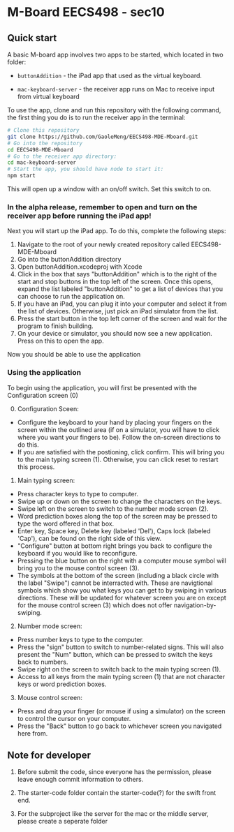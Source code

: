 # M-Board EECS498 - sec10

## Quick start

A basic M-board app involves two apps to be started, which located in two folder:

- `buttonAddition` - the iPad app that used as the virtual keyboard.

- `mac-keyboard-server` - the receiver app runs on Mac to receive input from virtual keyboard

To use the app, clone and run this repository with the following command, the first thing you do is to run the receiver app in the terminal:

```bash
# Clone this repository
git clone https://github.com/GaoleMeng/EECS498-MDE-Mboard.git
# Go into the repository
cd EECS498-MDE-Mboard
# Go to the receiver app directory:
cd mac-keyboard-server
# Start the app, you should have node to start it:
npm start
```
This will open up a window with an on/off switch. Set this switch to on.

### In the alpha release, remember to open and turn on the receiver app before running the iPad app!

Next you will start up the iPad app. To do this, complete the following steps:
1. Navigate to the root of your newly created repository called EECS498-MDE-Mboard
2. Go into the buttonAddition directory
3. Open buttonAddition.xcodeproj with Xcode
4. Click in the box that says "buttonAddition" which is to the right of the start and stop buttons in the top left of the screen. Once this opens, expand the list labeled "buttonAddition" to get a list of devices that you can choose to run the application on.
5. If you have an iPad, you can plug it into your computer and select it from the list of devices. Otherwise, just pick an iPad simulator from the list.
6. Press the start button in the top left corner of the screen and wait for the program to finish building.
7. On your device or simulator, you should now see a new application. Press on this to open the app.

Now you should be able to use the application

### Using the application
To begin using the application, you will first be presented with the Configuration screen (0)

0. Configuration Sceen:
- Configure the keyboard to your hand by placing your fingers on the screen within the outlined area (if on a simulator, you will have to click where you want your fingers to be). Follow the on-screen directions to do this.
- If you are satisfied with the postioning, click confirm. This will bring you to the main typing screen (1). Otherwise, you can click reset to restart this process.

1. Main typing screen:
- Press character keys to type to computer.
- Swipe up or down on the screen to change the characters on the keys.
- Swipe left on the screen to switch to the number mode screen (2).
- Word prediction boxes along the top of the screen may be pressed to type the word offered in that box.
- Enter key, Space key, Delete key (labeled 'Del'), Caps lock (labeled 'Cap'), can be found on the right side of this view.
- "Configure" button at bottom right brings you back to configure the keyboard if you would like to reconfigure.
- Pressing the blue button on the right with a computer mouse symbol will bring you to the mouse control screen (3).
- The symbols at the bottom of the screen (including a black circle with the label "Swipe") cannot be interracted with. These are navigtional symbols which show you what keys you can get to by swiping in various directions. These will be updated for whatever screen you are on except for the mouse control screen (3) which does not offer navigation-by-swiping.

2. Number mode screen:
- Press number keys to type to the computer.
- Press the "sign" button to switch to number-related signs. This will also present the "Num" button, which can be pressed to switch the keys back to numbers.
- Swipe right on the screen to switch back to the main typing screen (1).
- Access to all keys from the main typing screen (1) that are not character keys or word prediction boxes.

3. Mouse control screen:
- Press and drag your finger (or mouse if using a simulator) on the screen to control the cursor on your computer.
- Press the "Back" button to go back to whichever screen you navigated here from.


## Note for developer
1. Before submit the code, since everyone has the permission, please leave enough commit information to others.

2. The starter-code folder contain the starter-code(?) for the swift front end.

3. For the subproject like the server for the mac or the middle server, please create a seperate folder
